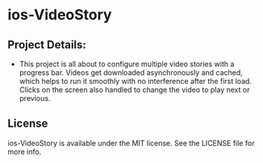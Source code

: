 # ios-VideoStory

## Project Details:
* This project is all about to configure multiple video stories with a progress bar. Videos get downloaded asynchronously and cached, which helps to run it smoothly with no interference after the first load. Clicks on the screen also handled to change the video to play next or previous.


## License

ios-VideoStory is available under the MIT license. See the LICENSE file for more info.
